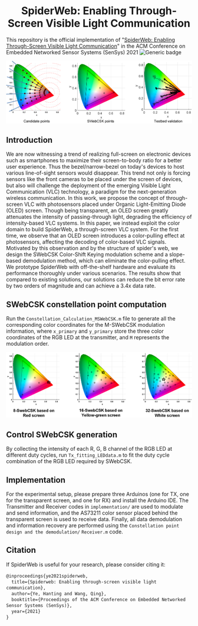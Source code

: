 <h1 align="center"> SpiderWeb: Enabling Through-Screen Visible Light Communication</h1>

This repository is the official implementation of "[SpiderWeb: Enabling Through-Screen Visible Light Communication](https://doi.org/10.1145/3485730.3485948)"
in the ACM Conference on Embedded Networked Sensor Systems (SenSys) 2021 
![Generic badge](https://img.shields.io/badge/code-official-green.svg)

![overview1](./Overview1.png)

## Introduction
We are now witnessing a trend of realizing full-screen on electronic devices such as smartphones to maximize their screen-to-body ratio for a better user experience. Thus the bezel/narrow-bezel on today's devices to host various line-of-sight sensors would disappear. This trend not only is forcing sensors like the front cameras to be placed under the screen of devices, but also will challenge the deployment of the emerging Visible Light Communication (VLC) technology, a paradigm for the next-generation wireless communication. In this work, we propose the concept of through-screen VLC with photosensors placed under Organic Light-Emitting Diode (OLED) screen. Though being transparent, an OLED screen greatly attenuates the intensity of passing-through light, degrading the efficiency of intensity-based VLC systems. In this paper, we instead exploit the color domain to build SpiderWeb, a through-screen VLC system. For the first time, we observe that an OLED screen introduces a color-pulling effect at photosensors, affecting the decoding of color-based VLC signals. Motivated by this observation and by the structure of spider's web, we design the SWebCSK Color-Shift Keying modulation scheme and a slope-based demodulation method, which can eliminate the color-pulling effect. We prototype SpiderWeb with off-the-shelf hardware and evaluate its performance thoroughly under various scenarios. The results show that compared to existing solutions, our solutions can reduce the bit error rate by two orders of magnitude and can achieve a 3.4x data rate.

## SWebCSK constellation point computation
Run the `Constellation_Calculation_MSWebCSK.m` file to generate all the corresponding color coordinates for the M-SWebCSK modulation information, where `x_primary` and `y_primary` store the three color coordinates of the RGB LED at the transmitter, and `M` represents the modulation order.

![overview2](./Overview2.png)

## Control SWebCSK generation
By collecting the intensity of each R, G, B channel of the RGB LED at different duty cycles, run `Tx_fitting_LEDdata.m` to fit the duty cycle combination of the RGB LED required by SWebCSK.


## Implementation
For the experimental setup, please prepare three Arduinos (one for TX, one for the transparent screen, and one for RX) and install the Arduino IDE. The Transmitter and Receiver codes in `implementation/` are used to modulate and send information, and the AS73211 color sensor placed behind the transparent screen is used to receive data. Finally, all data demodulation and information recovery are performed using the `Constellation point design and the demodulation/` `Receiver.m` code.

## Citation

If SpiderWeb is useful for your research, please consider citing it:

```
@inproceedings{ye2021spiderweb,
  title={Spiderweb: Enabling through-screen visible light communication},
  author={Ye, Hanting and Wang, Qing},
  booktitle={Proceedings of the ACM Conference on Embedded Networked Sensor Systems (SenSys)},
  year={2021}
}
```